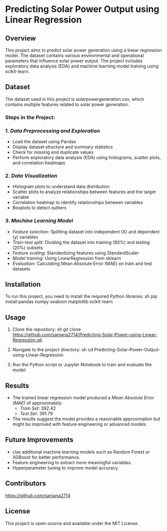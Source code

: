 # Predicting Solar Power Output using Linear Regression

## Overview
This project aims to predict solar power generation using a linear regression model. The dataset contains various environmental and operational parameters that influence solar power output. The project includes exploratory data analysis (EDA) and machine learning model training using scikit-learn.

## Dataset
The dataset used in this project is solarpowergeneration.csv, which contains multiple features related to solar power generation.

### Steps in the Project:

### 1. *Data Preprocessing and Exploration*
- Load the dataset using Pandas
- Display dataset structure and summary statistics
- Check for missing and duplicate values
- Perform exploratory data analysis (EDA) using histograms, scatter plots, and correlation heatmaps

### 2. *Data Visualization*
- Histogram plots to understand data distribution
- Scatter plots to analyze relationships between features and the target variable
- Correlation heatmap to identify relationships between variables
- Boxplots to detect outliers

### 3. *Machine Learning Model*
- *Feature selection:* Splitting dataset into independent (X) and dependent (y) variables
- *Train-test split:* Dividing the dataset into training (80%) and testing (20%) subsets
- *Feature scaling:* Standardizing features using StandardScaler
- *Model training:* Using LinearRegression from sklearn
- *Evaluation:* Calculating Mean Absolute Error (MAE) on train and test datasets

## Installation
To run this project, you need to install the required Python libraries:
sh
pip install pandas numpy seaborn matplotlib scikit-learn


## Usage
1. Clone the repository:
   sh
   git clone https://github.com/sanjana2714/Predicting-Solar-Power-using-Linear-Regression.git
   
2. Navigate to the project directory:
   sh
   cd Predicting-Solar-Power-Output-using-Linear-Regression
   
3. Run the Python script or Jupyter Notebook to train and evaluate the model.

## Results
- The trained linear regression model produced a *Mean Absolute Error (MAE)* of approximately:
  - *Train Set:* 392.42
  - *Test Set:* 391.79
- The results suggest the model provides a reasonable approximation but might be improved with feature engineering or advanced models.

## Future Improvements
- Use additional machine learning models such as Random Forest or XGBoost for better performance.
- Feature engineering to extract more meaningful variables.
- Hyperparameter tuning to improve model accuracy.

## Contributors

https://github.com/sanjana2714
## License
This project is open-source and available under the MIT License.
